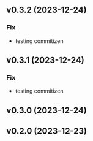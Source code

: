 ## v0.3.2 (2023-12-24)

### Fix

- testing commitizen

## v0.3.1 (2023-12-24)

### Fix

- testing commitizen

## v0.3.0 (2023-12-24)

## v0.2.0 (2023-12-23)

